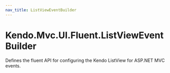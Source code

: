 ```yaml
---
nav_title: ListViewEventBuilder
---
```


# Kendo.Mvc.UI.Fluent.ListViewEventBuilder

Defines the fluent API for configuring the Kendo ListView for ASP.NET MVC events.